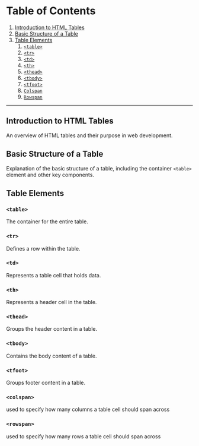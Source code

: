 # Table of Contents

1. [Introduction to HTML Tables](#introduction-to-html-tables)
2. [Basic Structure of a Table](#basic-structure-of-a-table)
3. [Table Elements](#table-elements)
    1. [`<table>`](#table)
    2. [`<tr>`](#tr)
    3. [`<td>`](#td)
    4. [`<th>`](#th)
    5. [`<thead>`](#thead)
    6. [`<tbody>`](#tbody)
    7. [`<tfoot>`](#tfoot)
    8. [`Colspan`](#colspan)
    9. [`Rowspan`](#rowspan)
    

---

## Introduction to HTML Tables
An overview of HTML tables and their purpose in web development.

## Basic Structure of a Table
Explanation of the basic structure of a table, including the container `<table>` element and other key components.

## Table Elements


### `<table>`
The container for the entire table.

### `<tr>`
Defines a row within the table.

### `<td>`
Represents a table cell that holds data.

### `<th>`
Represents a header cell in the table.

### `<thead>`
Groups the header content in a table.

### `<tbody>`
Contains the body content of a table.

### `<tfoot>`
Groups footer content in a table.

### `<colspan>`
used to specify how many columns a table cell should span across

### `<rowspan>`
used to specify how many rows a table cell should span across
